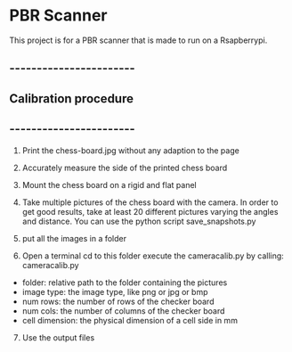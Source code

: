 # PBR Scanner

This project is for a PBR scanner that is made to run on a Rsapberrypi. 

## -----------------------
## Calibration procedure
## -----------------------

1) Print the chess-board.jpg without any adaption to the page
2) Accurately measure the side of the printed chess board
3) Mount the chess board on a rigid and flat panel
4) Take multiple pictures of the chess board with the camera. In order to get good results, take at least 20 different pictures varying the angles and distance. You can use the python script save_snapshots.py
5) put all the images in a folder

6) Open a terminal
cd to this folder
execute the cameracalib.py by calling: cameracalib.py  <folder> <image type> <num rows> <num cols> <cell dimension>
 - folder: relative path to the folder containing the pictures
 - image type: the image type, like png or jpg or bmp
 - num rows: the number of rows of the checker board
 - num cols: the number of columns of the checker board
 - cell dimension: the physical dimension of a cell side in mm

7) Use the output files
